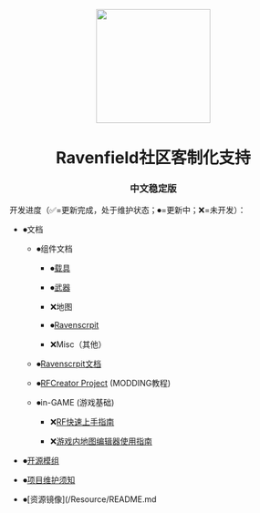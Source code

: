 <p align="center">    <img src="./icon.ico" width="200" height="200">

</p>

<h1 align="center">Ravenfield社区客制化支持</h1>

<p align="center">

</p>

<h3 align="center">中文稳定版</h3>

开发进度（✅=更新完成，处于维护状态；⏺=更新中；❌=未开发）：

- ⏺文档

    - ⏺组件文档

        - ⏺[载具](/Documents/Components/Vehicle/README.md)

        - ⏺[武器](/Documents/Components/Weapon/README.md)

        - ❌地图

        - ⏺[Ravenscrpit](/Documents/Ravenscrpit/README.md)

        - ❌Misc（其他）

    - ⏺[Ravenscrpit文档](/Documents/Ravenscrpit/README.md)

    - ⏺[RFCreator Project](/Documents/Tutorials/README.md) (MODDING教程)

    - ⏺in-GAME (游戏基础)

        - ❌[RF快速上手指南](/Documents/in-GAME/QuickStart.md)

        - ❌[游戏内地图编辑器使用指南](/Documents/in-GAME/MapEditor.md)

- ⏺[开源模组](/OpenSource%20Mod/README.md)

- ⏺[项目维护须知](/DEV-DOCUMENTS/README.md)

- ⏺[资源镜像](/Resource/README.md
